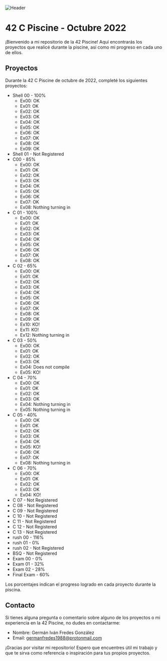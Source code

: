 ![Header](https://github.com/kerowam/Piscine42/assets/105356789/91ac82b6-917b-460e-b7e3-084a0ba398d8)
# 42 C Piscine - Octubre 2022

¡Bienvenido a mi repositorio de la 42 Piscine! Aquí encontrarás los proyectos que realicé durante la piscine, así como mi progreso en cada uno de ellos.

## Proyectos

Durante la 42 C Piscine de octubre de 2022, completé los siguientes proyectos:

- Shell 00 - 100%
  - Ex00: OK
  - Ex01: OK
  - Ex02: OK
  - Ex03: OK
  - Ex04: OK
  - Ex05: OK
  - Ex06: OK
  - Ex07: OK
  - Ex08: OK
  - Ex09: OK
- Shell 01 - Not Registered
- C00 - 85%
  - Ex00: OK
  - Ex01: OK
  - Ex02: OK
  - Ex03: OK
  - Ex04: OK
  - Ex05: OK
  - Ex06: OK
  - Ex07: OK
  - Ex08: Nothing turning in
- C 01 - 100%
  - Ex00: OK
  - Ex01: OK
  - Ex02: OK
  - Ex03: OK
  - Ex04: OK
  - Ex05: OK
  - Ex06: OK
  - Ex07: OK
  - Ex08: OK
- C 02 - 65%
  - Ex00: OK
  - Ex01: OK
  - Ex02: OK
  - Ex03: OK
  - Ex04: OK
  - Ex05: OK
  - Ex06: OK
  - Ex07: OK
  - Ex08: OK
  - Ex09: OK
  - Ex10: KO!
  - Ex11: KO!
  - Ex12: Nothing turning in
- C 03 - 50%
  - Ex00: OK
  - Ex01: OK
  - Ex02: OK
  - Ex03: OK
  - Ex04: Does not compile
  - Ex05: KO!
- C 04 - 70%
  - Ex00: OK
  - Ex01: OK
  - Ex02: OK
  - Ex03: OK
  - Ex04: Nothing turning in
  - Ex05: Nothing turning in
- C 05 - 40%
  - Ex00: OK
  - Ex01: OK
  - Ex02: OK
  - Ex03: OK
  - Ex04: OK
  - Ex05: KO!
  - Ex06: OK
  - Ex07: OK
  - Ex08: Nothing turning in
- C 06 - 70%
  - Ex00: OK
  - Ex01: OK
  - Ex02: OK
  - Ex03: OK
  - Ex04: KO!
- C 07 - Not Registered
- C 08 - Not Registered
- C 09 - Not Registered
- C 10 - Not Registered
- C 11 - Not Registered
- C 12 - Not Registered
- C 13 - Not Registered
- rush 00 - 116%
- rush 01 - 0%
- rush 02 - Not Registered
- BSQ - Not Registered
- Exam 00 - 0%
- Exam 01 - 32%
- Exam 02 - 28%
- Final Exam - 60%



Los porcentajes indican el progreso logrado en cada proyecto durante la piscina.

## Contacto

Si tienes alguna pregunta o comentario sobre alguno de los proyectos o mi experiencia en la 42 Piscine, no dudes en contactarme:

- Nombre: Germán Iván Fredes González
- Email: germanfredes1988@protonmail.com

¡Gracias por visitar mi repositorio! Espero que encuentres útil mi trabajo y que te sirva como referencia o inspiración para tus propios proyectos.
